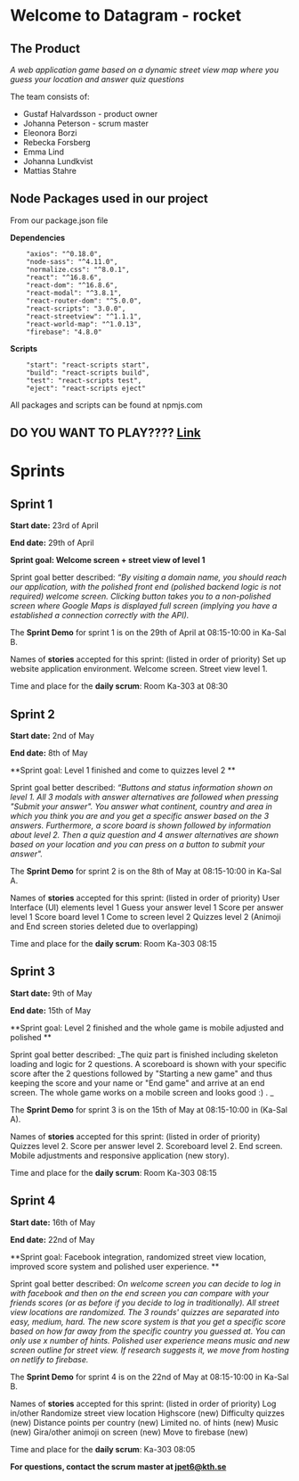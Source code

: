 # Welcome to Datagram - rocket


## The Product

_A web application game based on a dynamic street view map where you guess your location and answer quiz questions_

The team consists of:

- Gustaf Halvardsson - product owner
- Johanna Peterson - scrum master
- Eleonora Borzi
- Rebecka Forsberg
- Emma Lind
- Johanna Lundkvist
- Mattias Stahre


## Node Packages used in our project

From our package.json file

**Dependencies**

```
    "axios": "^0.18.0",
    "node-sass": "^4.11.0",
    "normalize.css": "^8.0.1",
    "react": "^16.8.6",
    "react-dom": "^16.8.6",
    "react-modal": "^3.8.1",
    "react-router-dom": "^5.0.0",
    "react-scripts": "3.0.0",
    "react-streetview": "^1.1.1",
    "react-world-map": "^1.0.13",
    "firebase": "4.8.0"
```

**Scripts**

```
    "start": "react-scripts start",
    "build": "react-scripts build",
    "test": "react-scripts test",
    "eject": "react-scripts eject"
```

All packages and scripts can be found at npmjs.com

## **DO YOU WANT TO PLAY????** [Link](https://www.gira-the-explorer.netlify.com)

# Sprints

## Sprint 1
**Start date:** 23rd of April

**End date:** 29th of April

**Sprint goal: Welcome screen + street view of level 1**

Sprint goal better described: _“By visiting a domain name, you should reach our application, with the polished front end (polished backend logic is not required) welcome screen. Clicking button takes you to a non-polished screen where Google Maps is displayed full screen (implying you have a established a connection correctly with the API)._

The **Sprint Demo** for sprint 1 is on the 29th of April at 08:15-10:00 in Ka-Sal B. 

Names of **stories** accepted for this sprint: (listed in order of priority)
Set up website application environment.
Welcome screen.
Street view level 1. 

Time and place for the **daily scrum**:
Room Ka-303 at 08:30



## Sprint 2 
**Start date:** 2nd of May

**End date:** 8th of May

**Sprint goal: Level 1 finished and come to quizzes level 2 **

Sprint goal better described: _“Buttons and status information shown on level 1. All 3 modals with answer alternatives are followed when pressing "Submit your answer". You answer what continent, country and area in which you think you are and you get a specific answer based on the 3 answers. Furthermore, a score board is shown followed by information about level 2. Then a quiz question and 4 answer alternatives are shown based on your location and you can press on a button to submit your answer"._

The **Sprint Demo** for sprint 2 is on the 8th of May at 08:15-10:00 in Ka-Sal A. 

Names of **stories** accepted for this sprint: (listed in order of priority)
User Interface (UI) elements level 1
Guess your answer level 1
Score per answer level 1
Score board level 1
Come to screen level 2
Quizzes level 2
(Animoji and End screen stories deleted due to overlapping)


Time and place for the **daily scrum**:
Room Ka-303 08:15


## Sprint 3 
**Start date:** 9th of May

**End date:** 15th of May

**Sprint goal: Level 2 finished and the whole game is mobile adjusted and polished **

Sprint goal better described: _The quiz part is finished including skeleton loading and logic for 2 questions. A scoreboard is shown with your specific score after the 2 questions followed by "Starting a new game" and thus keeping the score and your name or "End game" and arrive at an end screen. The whole game works on a mobile screen and looks good :) . _

The **Sprint Demo** for sprint 3 is on the 15th of May at 08:15-10:00 in (Ka-Sal A). 

Names of **stories** accepted for this sprint: (listed in order of priority)
Quizzes level 2. 
Score per answer level 2.
Scoreboard level 2. 
End screen.
Mobile adjustments and responsive application (new story). 


Time and place for the **daily scrum**:
Room Ka-303 08:15


## Sprint 4 
**Start date:** 16th of May

**End date:** 22nd of May

**Sprint goal: Facebook integration, randomized street view location, improved score system and polished user experience. **

Sprint goal better described: _On welcome screen you can decide to log in with facebook and then on the end screen you can compare with your friends scores (or as before if you decide to log in traditionally). All street view locations are randomized. The 3 rounds' quizzes are separated into easy, medium, hard. The new score system is that you get a specific score based on how far away from the specific country you guessed at. You can only use x number of hints. Polished user experience means music and new screen outline for street view. If research suggests it, we move from hosting on netlify to firebase._

The **Sprint Demo** for sprint 4 is on the 22nd of May at 08:15-10:00 in Ka-Sal B. 


Names of **stories** accepted for this sprint: (listed in order of priority)
Log in/other
Randomize street view location
Highscore (new)
Difficulty quizzes (new)
Distance points per country (new)
Limited no. of hints (new)
Music (new)
Gira/other animoji on screen (new)
Move to firebase (new)


Time and place for the **daily scrum**:
Ka-303 08:05




**For questions, contact the scrum master at jpet6@kth.se**

